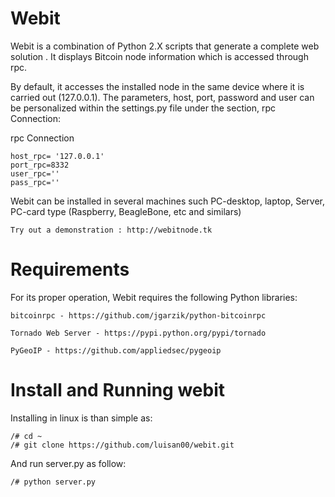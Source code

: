 # Webit
Webit is a combination of Python 2.X scripts that generate a complete  web solution . It displays Bitcoin node information which is accessed through rpc.

By default, it accesses the installed node in the same device where it is carried out (127.0.0.1). The parameters, host, port, password and user can be personalized within the settings.py file under the section, rpc Connection:

rpc Connection

	host_rpc= '127.0.0.1'
	port_rpc=8332
	user_rpc=''
	pass_rpc=''

Webit can be installed in several machines such PC-desktop, laptop,  Server, PC-card type (Raspberry, BeagleBone, etc and similars)

	Try out a demonstration : http://webitnode.tk

# Requirements
For its proper operation, Webit requires the following Python libraries: 

	bitcoinrpc - https://github.com/jgarzik/python-bitcoinrpc

	Tornado Web Server - https://pypi.python.org/pypi/tornado
	
	PyGeoIP - https://github.com/appliedsec/pygeoip
	
# Install and Running webit

Installing in linux is than simple as:

	/# cd ~
	/# git clone https://github.com/luisan00/webit.git

And run server.py as follow:

	/# python server.py





